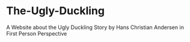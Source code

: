 # The-Ugly-Duckling
A Website about the Ugly Duckling Story by Hans Christian Andersen in First Person Perspective
